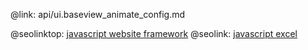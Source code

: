 @link: api/ui.baseview_animate_config.md

@seolinktop: [javascript website framework](https://webix.com)
@seolink: [javascript excel](https://webix.com/widget/excel_viewer/)